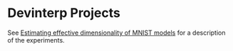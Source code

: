 # Devinterp Projects

See [Estimating effective dimensionality of MNIST models](https://www.lesswrong.com/posts/PDz68D5vQQgacAwoF/estimating-effective-dimensionality-of-mnist-models) for a description of the experiments.
